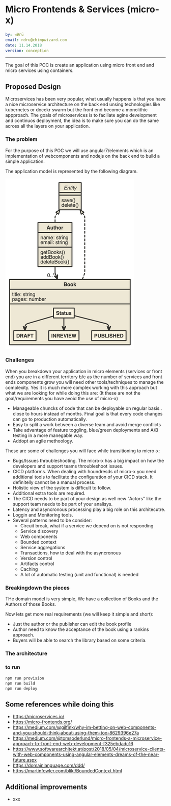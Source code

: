 
# Micro Frontends & Services (micro-x)

```yaml
by: иÐгü
email: ndru@chimpwizard.com
date: 11.14.2018
version: conception
```

****

The goal of this POC is create an application using micro front end and micro services using containers.

## Proposed Design

Microservices has been very popular, what usually happens is that you have a nice microservice architecture on the back end unsing technologies like kubernetes or docekr swarm but the front end become a monolithic appproach. The goals of microservices is to faciliate agine development and continuos deployment, the idea is to make sure you can do the same across all the layers on your application.

### The problem

For the purpose of this POC we will use angular7/elements which is an implementation of webcomponents and nodejs on the back end to build a simple application.

The application model is represented by the following diagram.

![""](images/model.png)

### Challenges

When you breakdown your application in micro elements (services or front end) you are in a different territory b/c as the number of services and front ends components grow you will need other tools/techniques to manage the complexity. Yes it is much more complex working with this approach but what we are looking for while doing this are: (It these are not the goal/requirements you have avoid the use of micro-x)

- Manageable chuncks of code that can be deployable on regular basis.. close to hours instead of months. Final goal is that every code changes can go to production automatically.
- Easy to split a work between a diverse team and avoid merge conflicts
- Take advantage of feature toggling, blue/green deployments and A/B testing in a more manegable way.
- Addopt an agile methoology.

These are some of challenges you will face while transitioning to micro-x:

- Bugs/Issues throubleshooting. The micro-x has a big impact on how the developers and support teams throubleshoot issues.
- CICD platforms. When dealing with houndresds of micro-x you need additional tools to facilitate the configuration of your CICD stack. It definitelly cannot be a manual process.
- Holistic view of the system is difficult to follow.
- Additional extra tools are required.
- The CICD needs to be part of your design as well new "Actors" like the support team needs to be part of your analisys.
- Latency and asyncronous processing play a big role on this architecutre.
- Loggin and Monitoring tools.
- Several patterns need to be consider:
  - Circuit break, what if a service we depend on is not responding
  - Service discovery
  - Web components
  - Bounded context
  - Service aggregations
  - Transactions, how to deal with the asyncronous
  - Version control
  - Artifacts control
  - Caching
  - A lot of automatic testing (unit and functional) is needed

### Breakingdown the pieces

THe domain model is very simple, We have a collection of Books and the Authors of those Books.

Now lets get more real requirements (we will keep it simple and short):

- Just the author or the publisher can edit the book profile
- Author need to know the acceptance of the book using a rankins approach.
- Buyers will be able to search the library based on some criteria.

### The architecture

### to run

```shell
npm run provision
npm run build
npm run deploy
```

## Some references while doing this

- https://microservices.io/
- https://micro-frontends.org/
- https://medium.com/@gilfink/why-im-betting-on-web-components-and-you-should-think-about-using-them-too-8629396e27a
- https://medium.com/@tomsoderlund/micro-frontends-a-microservice-approach-to-front-end-web-development-f325ebdadc16
- https://www.softwarearchitekt.at/post/2018/05/04/microservice-clients-with-web-components-using-angular-elements-dreams-of-the-near-future.aspx
- https://domainlanguage.com/ddd/
- https://martinfowler.com/bliki/BoundedContext.html



## Additional improvements

- xxx